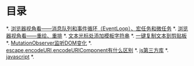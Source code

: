 # 目录
*. [浏览器视角看——消息队列和事件循环（EventLoop）、宏任务和微任务](./浏览器视角看——消息队列和事件循环（EventLoop）、宏任务和微任务)
*. [浏览器视角看——重绘、重排](./浏览器视角看——重绘、重排)
*. [文本光标处添加模板字符串](./文本光标处添加模板字符串)
*. [一键复制文本到剪贴板](./一键复制文本到剪贴板)
*. [MutationObserver监听DOM变化](./MutationObserver监听DOM变化)
*. [escape,encodeURI,encodeURIComponent有什么区别](./escape,encodeURI,encodeURIComponent有什么区别)
*. [js第三方库](./js第三方库)
*. [javascript](./javascript)
*. [](./)
